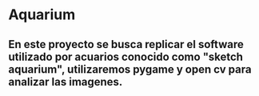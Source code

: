 # Aquarium
## En este proyecto se busca replicar el software utilizado por acuarios conocido como "sketch aquarium", utilizaremos pygame y open cv para analizar las imagenes.

